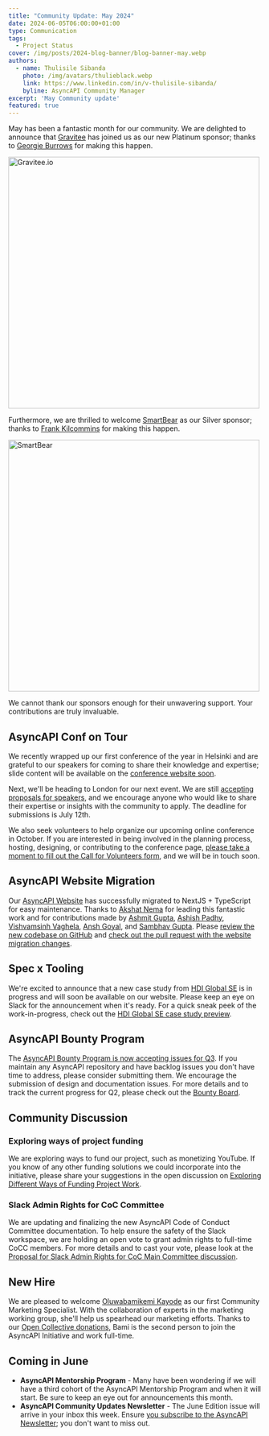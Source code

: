 ```yaml
---
title: "Community Update: May 2024"
date: 2024-06-05T06:00:00+01:00
type: Communication
tags:
  - Project Status
cover: /img/posts/2024-blog-banner/blog-banner-may.webp
authors:
  - name: Thulisile Sibanda
    photo: /img/avatars/thulieblack.webp
    link: https://www.linkedin.com/in/v-thulisile-sibanda/
    byline: AsyncAPI Community Manager
excerpt: 'May Community update'
featured: true
---
```


May has been a fantastic month for our community. We are delighted to announce that [Gravitee](https://gravitee.io/) has joined us as our new Platinum sponsor; thanks to [Georgie Burrows](https://www.linkedin.com/in/georgieburrows/) for making this happen.


<a href='https://gravitee.io/' target='_blank'>
<img src='/img/sponsors/gravitee.io_logo.jpg' alt='Gravitee.io' width='500px' />
</a>

Furthermore, we are thrilled to welcome [SmartBear](http://www.smartbear.com/) as our Silver sponsor; thanks to [Frank Kilcommins](https://www.linkedin.com/in/frank-kilcommins/) for making this happen.

<a href='http://www.smartbear.com/' target='_blank'>
<img src='/img/sponsors/smartbear_logo.png' alt='SmartBear' width='500px' />
</a>

We cannot thank our sponsors enough for their unwavering support. Your contributions are truly invaluable.

## AsyncAPI Conf on Tour

We recently wrapped up our first conference of the year in Helsinki and are grateful to our speakers for coming to share their knowledge and expertise; slide content will be available on the [conference website soon](https://conference.asyncapi.com/venue/helsinki).

Next, we'll be heading to London for our next event. We are still [accepting proposals for speakers](https://conference.asyncapi.com/venue/London), and we encourage anyone who would like to share their expertise or insights with the community to apply. The deadline for submissions is July 12th.

We also seek volunteers to help organize our upcoming online conference in October. If you are interested in being involved in the planning process, hosting, designing, or contributing to the conference page, [please take a moment to fill out the Call for Volunteers form](https://lnkd.in/gAUgTtyB), and we will be in touch soon.

## AsyncAPI Website Migration

Our [AsyncAPI Website](https://www.asyncapi.com/en) has successfully migrated to NextJS + TypeScript for easy maintenance. Thanks to [Akshat Nema](https://www.linkedin.com/in/akshat-nema) for leading this fantastic work and for contributions made by [Ashmit Gupta](https://www.linkedin.com/in/jaisarita), [Ashish Padhy](https://www.linkedin.com/in/ashish-padhy3023), [Vishvamsinh Vaghela](https://www.linkedin.com/in/vishvamsinh-vaghela-591695217/), [Ansh Goyal](https://www.linkedin.com/in/thisisanshg), and [Sambhav Gupta](https://www.linkedin.com/in/sambhavgupta0705). Please [review the new codebase on GitHub](https://github.com/asyncapi/website) and [check out the pull request with the website migration changes](https://github.com/asyncapi/website/pull/2710).

## Spec x Tooling
We're excited to announce that a new case study from [HDI Global SE](https://www.hdi.global/) is in progress and will soon be available on our website. Please keep an eye on Slack for the announcement when it's ready. For a quick sneak peek of the work-in-progress, check out the [HDI Global SE case study preview](https://github.com/asyncapi/website/pull/3010).

## AsyncAPI Bounty Program
The [AsyncAPI Bounty Program is now accepting issues for Q3](https://github.com/orgs/asyncapi/discussions/963#discussioncomment-9599187). If you maintain any AsyncAPI repository and have backlog issues you don't have time to address, please consider submitting them. We encourage the submission of design and documentation issues. For more details and to track the current progress for Q2, please check out the [Bounty Board](https://github.com/orgs/asyncapi/projects/36).

## Community Discussion

### Exploring ways of project funding
We are exploring ways to fund our project, such as monetizing YouTube. If you know of any other funding solutions we could incorporate into the initiative, please share your suggestions in the open discussion on [Exploring Different Ways of Funding Project Work](https://github.com/orgs/asyncapi/discussions/1208).

### Slack Admin Rights for CoC Committee

We are updating and finalizing the new AsyncAPI Code of Conduct Committee documentation. To help ensure the safety of the Slack workspace, we are holding an open vote to grant admin rights to full-time CoCC members. For more details and to cast your vote, please look at the [Proposal for Slack Admin Rights for CoC Main Committee discussion](https://github.com/asyncapi/community/issues/1227).

## New Hire

We are pleased to welcome [Oluwabamikemi Kayode](https://www.linkedin.com/in/atinuke-oluwabamikemi-kayode-5b838b1b7/) as our first Community Marketing Specialist. With the collaboration of experts in the marketing working group, she'll help us spearhead our marketing efforts. Thanks to our [Open Collective donations](https://opencollective.com/asyncapi), Bami is the second person to join the AsyncAPI Initiative and work full-time.


## Coming in June
- **AsyncAPI Mentorship Program** - Many have been wondering if we will have a third cohort of the AsyncAPI Mentorship Program and when it will start. Be sure to keep an eye out for announcements this month.
- **AsyncAPI Community Updates Newsletter** - The June Edition issue will arrive in your inbox this week. Ensure [you subscribe to the AsyncAPI Newsletter](https://www.asyncapi.com/newsletter); you don't want to miss out.
